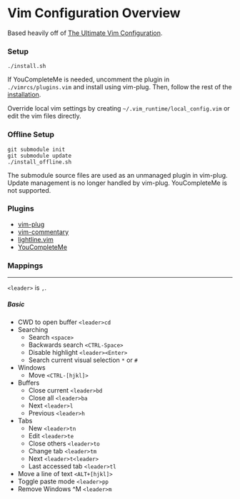 # Vim Configuration Overview

Based heavily off of [The Ultimate Vim Configuration](https://github.com/amix/vimrc).

### Setup
```
./install.sh
```

If YouCompleteMe is needed, uncomment the plugin in `./vimrcs/plugins.vim` and install using vim-plug. Then, follow the rest of the [installation](https://github.com/Valloric/YouCompleteMe#installation).

Override local vim settings by creating `~/.vim_runtime/local_config.vim` or edit the vim files directly.

### Offline Setup
```
git submodule init
git submodule update
./install_offline.sh
```
The submodule source files are used as an unmanaged plugin in vim-plug. Update management is no longer handled by vim-plug. YouCompleteMe is not supported.

### Plugins
* [vim-plug](https://github.com/junegunn/vim-plug)
* [vim-commentary](https://github.com/tpope/vim-commentary)
* [lightline.vim](https://github.com/itchyny/lightline.vim)
* [YouCompleteMe](https://github.com/Valloric/YouCompleteMe)

### Mappings
---
`<leader>` is `,`.

##### Basic
* CWD to open buffer `<leader>cd`
* Searching
  * Search `<space>`
  * Backwards search `<CTRL-Space>`
  * Disable highlight `<leader><Enter>`
  * Search current visual selection `*` or `#`
* Windows
  * Move `<CTRL-[hjkl]>` 
* Buffers
  * Close current `<leader>bd`
  * Close all `<leader>ba`
  * Next `<leader>l`
  * Previous `<leader>h`
* Tabs
  * New `<leader>tn`
  * Edit `<leader>te`
  * Close others `<leader>to`
  * Change tab `<leader>tm`
  * Next `<leader>t<leader>`
  * Last accessed tab `<leader>tl`
* Move a line of text `<ALT+[hjkl]>`
* Toggle paste mode `<leader>pp`
* Remove Windows ^M `<leader>m`

